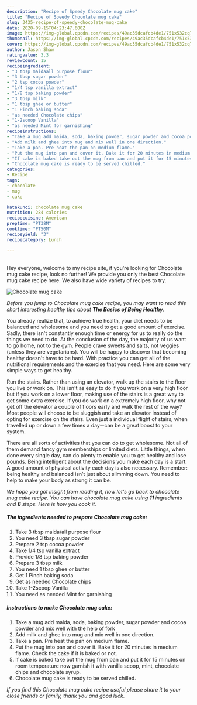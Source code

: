 ```yaml
---
description: "Recipe of Speedy Chocolate mug cake"
title: "Recipe of Speedy Chocolate mug cake"
slug: 3435-recipe-of-speedy-chocolate-mug-cake
date: 2020-09-15T04:23:47.600Z
image: https://img-global.cpcdn.com/recipes/49ac35dcafcb4de1/751x532cq70/chocolate-mug-cake-recipe-main-photo.jpg
thumbnail: https://img-global.cpcdn.com/recipes/49ac35dcafcb4de1/751x532cq70/chocolate-mug-cake-recipe-main-photo.jpg
cover: https://img-global.cpcdn.com/recipes/49ac35dcafcb4de1/751x532cq70/chocolate-mug-cake-recipe-main-photo.jpg
author: Jason Shaw
ratingvalue: 3.3
reviewcount: 15
recipeingredient:
- "3 tbsp maidaall purpose flour"
- "3 tbsp sugar powder"
- "2 tsp cocoa powder"
- "1/4 tsp vanilla extract"
- "1/8 tsp baking powder"
- "3 tbsp milk"
- "1 tbsp ghee or butter"
- "1 Pinch baking soda"
- "as needed Chocolate chips"
- "1-2scoop Vanilla"
- "as needed Mint for garnishing"
recipeinstructions:
- "Take a mug add maida, soda, baking powder, sugar powder and cocoa powder and mix well with the help of fork"
- "Add milk and ghee into mug and mix well in one direction."
- "Take a pan. Pre heat the pan on medium flame."
- "Put the mug into pan and cover it. Bake it for 20 minutes in medium flame. Check the cake if it is baked or not."
- "If cake is baked take out the mug from pan and put it for 15 minutes on room temperature now garnish it with vanilla scoop, mint, chocolate chips and chocolate syrup."
- "Chocolate mug cake is ready to be served chilled."
categories:
- Recipe
tags:
- chocolate
- mug
- cake

katakunci: chocolate mug cake 
nutrition: 284 calories
recipecuisine: American
preptime: "PT38M"
cooktime: "PT50M"
recipeyield: "3"
recipecategory: Lunch

---
```

<br>
Hey everyone, welcome to my recipe site, if you're looking for Chocolate mug cake recipe, look no further! We provide you only the best Chocolate mug cake recipe here. We also have wide variety of recipes to try.
<br>


![Chocolate mug cake](https://img-global.cpcdn.com/recipes/49ac35dcafcb4de1/751x532cq70/chocolate-mug-cake-recipe-main-photo.jpg)

<i>Before you jump to Chocolate mug cake recipe, you may want to read this short interesting healthy tips about <strong>The Basics of Being Healthy</strong>.</i>

You already realize that, to achieve true health, your diet needs to be balanced and wholesome and you need to get a good amount of exercise. Sadly, there isn't constantly enough time or energy for us to really do the things we need to do. At the conclusion of the day, the majority of us want to go home, not to the gym. People crave sweets and salts, not veggies (unless they are vegetarians). You will be happy to discover that becoming healthy doesn't have to be hard. With practice you can get all of the nutritional requirements and the exercise that you need. Here are some very simple ways to get healthy.

Run the stairs. Rather than using an elevator, walk up the stairs to the floor you live or work on. This isn't as easy to do if you work on a very high floor but if you work on a lower floor, making use of the stairs is a great way to get some extra exercise. If you do work on a extremely high floor, why not get off the elevator a couple of floors early and walk the rest of the way? Most people will choose to be sluggish and take an elevator instead of opting for exercise on the stairs. Even just a individual flight of stairs, when travelled up or down a few times a day--can be a great boost to your system. 

There are all sorts of activities that you can do to get wholesome. Not all of them demand fancy gym memberships or limited diets. Little things, when done every single day, can do plenty to enable you to get healthy and lose pounds. Being intelligent about the decisions you make each day is a start. A good amount of physical activity each day is also necessary. Remember: being healthy and balanced isn’t just about slimming down. You need to help to make your body as strong it can be. 


<i>We hope you got insight from reading it, now let's go back to chocolate mug cake recipe. You can have chocolate mug cake using <strong>11</strong> ingredients and <strong>6</strong> steps. Here is how you cook it.
</i>

##### The ingredients needed to prepare Chocolate mug cake:

1. Take 3 tbsp maida/all purpose flour
1. You need 3 tbsp sugar powder
1. Prepare 2 tsp cocoa powder
1. Take 1/4 tsp vanilla extract
1. Provide 1/8 tsp baking powder
1. Prepare 3 tbsp milk
1. You need 1 tbsp ghee or butter
1. Get 1 Pinch baking soda
1. Get as needed Chocolate chips
1. Take 1-2scoop Vanilla
1. You need as needed Mint for garnishing


##### Instructions to make Chocolate mug cake:

1. Take a mug add maida, soda, baking powder, sugar powder and cocoa powder and mix well with the help of fork
1. Add milk and ghee into mug and mix well in one direction.
1. Take a pan. Pre heat the pan on medium flame.
1. Put the mug into pan and cover it. Bake it for 20 minutes in medium flame. Check the cake if it is baked or not.
1. If cake is baked take out the mug from pan and put it for 15 minutes on room temperature now garnish it with vanilla scoop, mint, chocolate chips and chocolate syrup.
1. Chocolate mug cake is ready to be served chilled.


<i>If you find this Chocolate mug cake recipe useful please share it to your close friends or family, thank you and good luck.</i>
